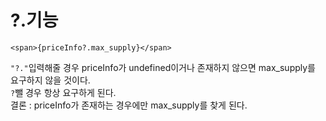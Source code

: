 # ?.기능
```tsx
<span>{priceInfo?.max_supply}</span>
```

`"?."`입력해줄 경우 priceInfo가 undefined이거나 존재하지 않으면 max_supply를 요구하지 않을 것이다.<br />
`?`뺄 경우 항상 요구하게 된다.<br />
결론 : priceInfo가 존재하는 경우에만 max_supply를 찾게 된다.
